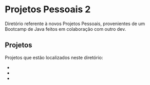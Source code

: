 # Projetos Pessoais 2

Diretório referente à novos Projetos Pessoais, provenientes de um Bootcamp de Java feitos em colaboração com outro dev.

## Projetos

Projetos que estão localizados neste diretório:

+
+
+